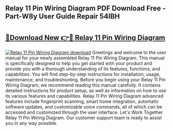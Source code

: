 ## Relay 11 Pin Wiring Diagram PDF Download Free - Part-W8y User Guide Repair 54IBH

# <h2><a href="http://dftcge.blite.top/?on=Relay+11+Pin+Wiring+Diagram">🔗Download New 👉🔴 Relay 11 Pin Wiring Diagram</a></h2>

[![Relay 11 Pin Wiring Diagram download](https://i.imgur.com/lujVjoI.png)](http://dftcge.blite.top/?on=Relay+11+Pin+Wiring+Diagram)
Greetings and welcome to the user manual for your newly assembled Relay 11 Pin Wiring Diagram. This manual is specifically designed to help you get started with your product and provide you with a thorough understanding of its features, functions, and capabilities. You will find step-by-step instructions for installation, usage, maintenance, and troubleshooting. Before you begin using your Relay 11 Pin Wiring Diagram, we recommend reading this manual carefully. It contains detailed instructions for product setup, as well as information on how to use its various features and capabilities. Relay 11 Pin Wiring Diagram advanced features include fingerprint scanning, smart home integration, automatic software updates, and customizable voice commands, all of which can be accessed and customized through the user interface. Let's Work Together Relay 11 Pin Wiring Diagram. Our customer support team is ready to assist you in any way possible.
